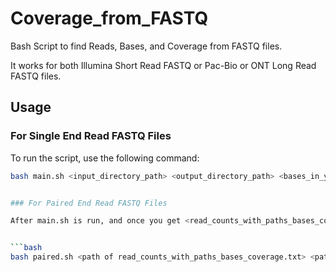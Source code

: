 # Coverage_from_FASTQ

Bash Script to find Reads, Bases, and Coverage from FASTQ files.

It works for both Illumina Short Read FASTQ or Pac-Bio or ONT Long Read FASTQ files.

## Usage

### For Single End Read FASTQ Files

To run the script, use the following command:

```bash
bash main.sh <input_directory_path> <output_directory_path> <bases_in_your_region_of_interest>


### For Paired End Read FASTQ Files

After main.sh is run, and once you get <read_counts_with_paths_bases_coverage.txt> file, run the following script:


```bash
bash paired.sh <path of read_counts_with_paths_bases_coverage.txt> <path of paired_read_count_with_paths_bases_coverage.txt>

